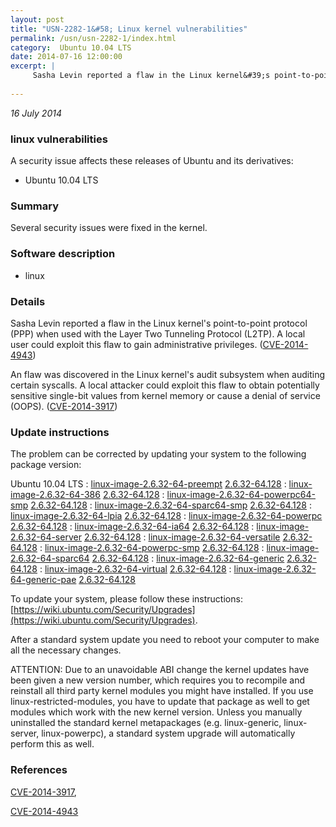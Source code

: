 ```yaml
---
layout: post
title: "USN-2282-1&#58; Linux kernel vulnerabilities"
permalink: /usn/usn-2282-1/index.html
category:  Ubuntu 10.04 LTS
date: 2014-07-16 12:00:00
excerpt: |
     Sasha Levin reported a flaw in the Linux kernel&#39;s point-to-point protocol (PPP) when used with the Layer Two Tunneling Protocol (L2TP). A local user could exploit this flaw to gain administrative privileges. ([CVE-2014-4943](http://people.ubuntu.com/~ubuntu-security/cve/CVE-2014-4943))
    
--- 
```

 
 

*16 July 2014*

### linux vulnerabilities

A security issue affects these releases of Ubuntu and its derivatives:

* Ubuntu 10.04 LTS

### Summary

Several security issues were fixed in the kernel. 

### Software description

* linux 

### Details

 Sasha Levin reported a flaw in the Linux kernel&#39;s point-to-point protocol (PPP) when used with the Layer Two Tunneling Protocol (L2TP). A local user could exploit this flaw to gain administrative privileges. ([CVE-2014-4943](http://people.ubuntu.com/~ubuntu-security/cve/CVE-2014-4943))

An flaw was discovered in the Linux kernel&#39;s audit subsystem when auditing certain syscalls. A local attacker could exploit this flaw to obtain potentially sensitive single-bit values from kernel memory or cause a denial of service (OOPS). ([CVE-2014-3917](http://people.ubuntu.com/~ubuntu-security/cve/CVE-2014-3917)) 

### Update instructions

The problem can be corrected by updating your system to the following package version:

Ubuntu 10.04 LTS
 : [linux-image-2.6.32-64-preempt](https://launchpad.net/ubuntu/+source/linux) <span> [2.6.32-64.128](https://launchpad.net/ubuntu/+source/linux/2.6.32-64.128) </span> 
 : [linux-image-2.6.32-64-386](https://launchpad.net/ubuntu/+source/linux) <span> [2.6.32-64.128](https://launchpad.net/ubuntu/+source/linux/2.6.32-64.128) </span> 
 : [linux-image-2.6.32-64-powerpc64-smp](https://launchpad.net/ubuntu/+source/linux) <span> [2.6.32-64.128](https://launchpad.net/ubuntu/+source/linux/2.6.32-64.128) </span> 
 : [linux-image-2.6.32-64-sparc64-smp](https://launchpad.net/ubuntu/+source/linux) <span> [2.6.32-64.128](https://launchpad.net/ubuntu/+source/linux/2.6.32-64.128) </span> 
 : [linux-image-2.6.32-64-lpia](https://launchpad.net/ubuntu/+source/linux) <span> [2.6.32-64.128](https://launchpad.net/ubuntu/+source/linux/2.6.32-64.128) </span> 
 : [linux-image-2.6.32-64-powerpc](https://launchpad.net/ubuntu/+source/linux) <span> [2.6.32-64.128](https://launchpad.net/ubuntu/+source/linux/2.6.32-64.128) </span> 
 : [linux-image-2.6.32-64-ia64](https://launchpad.net/ubuntu/+source/linux) <span> [2.6.32-64.128](https://launchpad.net/ubuntu/+source/linux/2.6.32-64.128) </span> 
 : [linux-image-2.6.32-64-server](https://launchpad.net/ubuntu/+source/linux) <span> [2.6.32-64.128](https://launchpad.net/ubuntu/+source/linux/2.6.32-64.128) </span> 
 : [linux-image-2.6.32-64-versatile](https://launchpad.net/ubuntu/+source/linux) <span> [2.6.32-64.128](https://launchpad.net/ubuntu/+source/linux/2.6.32-64.128) </span> 
 : [linux-image-2.6.32-64-powerpc-smp](https://launchpad.net/ubuntu/+source/linux) <span> [2.6.32-64.128](https://launchpad.net/ubuntu/+source/linux/2.6.32-64.128) </span> 
 : [linux-image-2.6.32-64-sparc64](https://launchpad.net/ubuntu/+source/linux) <span> [2.6.32-64.128](https://launchpad.net/ubuntu/+source/linux/2.6.32-64.128) </span> 
 : [linux-image-2.6.32-64-generic](https://launchpad.net/ubuntu/+source/linux) <span> [2.6.32-64.128](https://launchpad.net/ubuntu/+source/linux/2.6.32-64.128) </span> 
 : [linux-image-2.6.32-64-virtual](https://launchpad.net/ubuntu/+source/linux) <span> [2.6.32-64.128](https://launchpad.net/ubuntu/+source/linux/2.6.32-64.128) </span> 
 : [linux-image-2.6.32-64-generic-pae](https://launchpad.net/ubuntu/+source/linux) <span> [2.6.32-64.128](https://launchpad.net/ubuntu/+source/linux/2.6.32-64.128) </span> 

To update your system, please follow these instructions: [https://wiki.ubuntu.com/Security/Upgrades](https://wiki.ubuntu.com/Security/Upgrades).

After a standard system update you need to reboot your computer to make all the necessary changes.

ATTENTION: Due to an unavoidable ABI change the kernel updates have been given a new version number, which requires you to recompile and reinstall all third party kernel modules you might have installed. If you use linux-restricted-modules, you have to update that package as well to get modules which work with the new kernel version. Unless you manually uninstalled the standard kernel metapackages (e.g. linux-generic, linux-server, linux-powerpc), a standard system upgrade will automatically perform this as well. 

### References

 
 [CVE-2014-3917](http://people.ubuntu.com/~ubuntu-security/cve/CVE-2014-3917), 

 [CVE-2014-4943](http://people.ubuntu.com/~ubuntu-security/cve/CVE-2014-4943)
 

